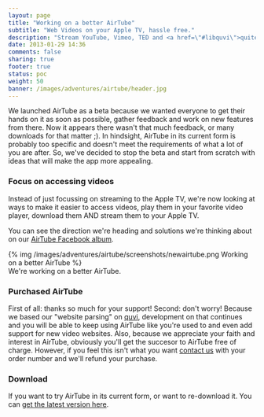 ```yaml
---
layout: page
title: "Working on a better AirTube"
subtitle: "Web Videos on your Apple TV, hassle free."
description: "Stream YouTube, Vimeo, TED and <a href=\"#libquvi\">quite a few other Web Videos</a> to your Apple TV. Straight from your Mac's browser; no iPad, iPhone or Jailbreak required."
date: 2013-01-29 14:36
comments: false
sharing: true
footer: true
status: poc
weight: 50
banner: /images/adventures/airtube/header.jpg
---
```


We launched AirTube as a beta because we wanted everyone to get their hands on it as soon as possible, gather feedback and work on new features from there. Now it appears there wasn't that much feedback, or many downloads for that matter ;). In hindsight, AirTube in its current form is probably too specific and doesn't meet the requirements of what a lot of you are after. So, we've decided to stop the beta and start from scratch with ideas that will make the app more appealing.

### Focus on accessing videos

Instead of just focussing on streaming to the Apple TV, we're now looking at ways to make it easier to access videos, play them in your favorite video player, download them AND stream them to your Apple TV.

You can see the direction we're heading and solutions we're thinking about on our [AirTube Facebook album](https://www.facebook.com/media/set/?set=a.516156431755767.1073741825.258360977535315&type=3).

<div class="thumbnail">
{% img /images/adventures/airtube/screenshots/newairtube.png Working on a better AirTube %}
<div class="caption">
We're working on a better AirTube.
</div>
</div>

### Purchased AirTube

First of all: thanks so much for your support! Second: don't worry! Because we based our "website parsing" on [quvi](http://quvi.sourceforge.net/), development on that continues and you will be able to keep using AirTube like you're used to and even add support for new video websites. Also, because we appreciate your faith and interest in AirTube, obviously you'll get the succesor to AirTube free of charge. However, if you feel this isn't what you want [contact us](mailto:support@dangercove.com) with your order number and we'll refund your purchase.

### Download

If you want to try AirTube in its current form, or want to re-download it. You can [get the latest version here](/airtube/download).
